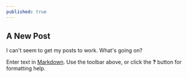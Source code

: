 ```yaml
---
published: true
---
```

## A New Post

I can't seem to get my posts to work. What's going on?

Enter text in [Markdown](http://daringfireball.net/projects/markdown/). Use the toolbar above, or click the **?** button for formatting help.
